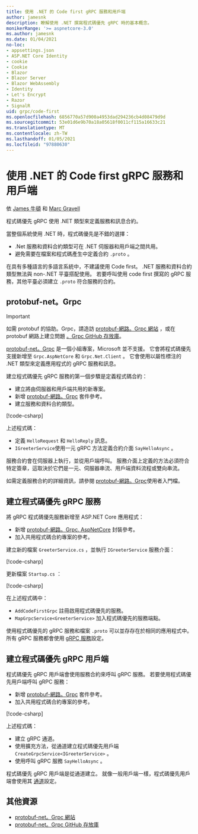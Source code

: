 ```yaml
---
title: 使用 .NET 的 Code first gRPC 服務和用戶端
author: jamesnk
description: 瞭解使用 .NET 撰寫程式碼優先 gRPC 時的基本概念。
monikerRange: '>= aspnetcore-3.0'
ms.author: jamesnk
ms.date: 01/04/2021
no-loc:
- appsettings.json
- ASP.NET Core Identity
- cookie
- Cookie
- Blazor
- Blazor Server
- Blazor WebAssembly
- Identity
- Let's Encrypt
- Razor
- SignalR
uid: grpc/code-first
ms.openlocfilehash: 6856770a57d900a4953dad294236cb4d08479d9d
ms.sourcegitcommit: 53e01d6e9b70a18a05618f0011cf115a16633c21
ms.translationtype: MT
ms.contentlocale: zh-TW
ms.lasthandoff: 01/05/2021
ms.locfileid: "97880630"
---
```

# <a name="code-first-grpc-services-and-clients-with-net"></a>使用 .NET 的 Code first gRPC 服務和用戶端

依 [James 牛頓](https://twitter.com/jamesnk) 和 [Marc Gravell](https://twitter.com/marcgravell)

程式碼優先 gRPC 使用 .NET 類型來定義服務和訊息合約。

當整個系統使用 .NET 時，程式碼優先是不錯的選擇：

* .Net 服務和資料合約類型可在 .NET 伺服器和用戶端之間共用。
* 避免需要在檔案和程式碼產生中定義合約 `.proto` 。

在具有多種語言的多語言系統中，不建議使用 Code first。 .NET 服務和資料合約類型無法與 non-.NET 平臺搭配使用。 若要呼叫使用 code first 撰寫的 gRPC 服務，其他平臺必須建立 `.proto` 符合服務的合約。

## <a name="protobuf-netgrpc"></a>protobuf-net。Grpc

> [!IMPORTANT]
> 如需 protobuf 的協助。Grpc，請造訪 [protobuf-網路。Grpc 網站](https://protobuf-net.github.io/protobuf-net.Grpc/) ，或在 protobuf 網路上建立問題 [。Grpc GitHub 存放庫](https://github.com/protobuf-net/protobuf-net.Grpc)。

[protobuf-net。Grpc](https://protobuf-net.github.io/protobuf-net.Grpc/) 是一個小組專案，Microsoft 並不支援。 它會將程式碼優先支援新增至 `Grpc.AspNetCore` 和 `Grpc.Net.Client` 。 它會使用以屬性標注的 .NET 類型來定義應用程式的 gRPC 服務和訊息。

建立程式碼優先 gRPC 服務的第一個步驟是定義程式碼合約：

* 建立將由伺服器和用戶端共用的新專案。
* 新增 [protobuf-網路。Grpc](https://www.nuget.org/packages/protobuf-net.Grpc) 套件參考。
* 建立服務和資料合約類型。

[!code-csharp[](code-first/Contracts.cs)]

上述程式碼：

* 定義 `HelloRequest` 和 `HelloReply` 訊息。
* `IGreeterService`使用一元 gRPC 方法定義合約介面 `SayHelloAsync` 。

服務合約會在伺服器上執行，並從用戶端呼叫。 服務介面上定義的方法必須符合特定簽章，這取決於它們是一元、伺服器串流、用戶端資料流程或雙向串流。

如需定義服務合約的詳細資訊，請參閱 [protobuf-網路。Grpc](https://protobuf-net.github.io/protobuf-net.Grpc/gettingstarted)使用者入門檔。

## <a name="create-a-code-first-grpc-service"></a>建立程式碼優先 gRPC 服務

將 gRPC 程式碼優先服務新增至 ASP.NET Core 應用程式：

* 新增 [protobuf-網路。Grpc. AspNetCore](https://www.nuget.org/packages/protobuf-net.Grpc.AspNetCore) 封裝參考。
* 加入共用程式碼合約專案的參考。

建立新的檔案 `GreeterService.cs` ，並執行 `IGreeterService` 服務介面：

[!code-csharp[](code-first/GreeterService.cs?highlight=1)]

更新檔案 `Startup.cs` ：

[!code-csharp[](code-first/Startup.cs?highlight=3,17)]

在上述程式碼中：

* `AddCodeFirstGrpc` 註冊啟用程式碼優先的服務。
* `MapGrpcService<GreeterService>` 加入程式碼優先的服務端點。

使用程式碼優先的 gRPC 服務和檔案 `.proto` 可以並存存在於相同的應用程式中。 所有 gRPC 服務都會使用 [gRPC 服務](xref:grpc/configuration#configure-services-options)設定。

## <a name="create-a-code-first-grpc-client"></a>建立程式碼優先 gRPC 用戶端

程式碼優先 gRPC 用戶端會使用服務合約來呼叫 gRPC 服務。 若要使用程式碼優先用戶端呼叫 gRPC 服務：

* 新增 [protobuf-網路。Grpc](https://www.nuget.org/packages/protobuf-net.Grpc) 套件參考。
* 加入共用程式碼合約專案的參考。

[!code-csharp[](code-first/Program.cs?highlight=2,4-5)]

上述程式碼：

* 建立 gRPC 通道。
* 使用擴充方法，從通道建立程式碼優先用戶端 `CreateGrpcService<IGreeterService>` 。
* 使用呼叫 gRPC 服務 `SayHelloAsync` 。

程式碼優先 gRPC 用戶端是從通道建立。 就像一般用戶端一樣，程式碼優先用戶端會使用其 [通道](xref:grpc/configuration#configure-client-options)設定。

## <a name="additional-resources"></a>其他資源

* [protobuf-net。Grpc 網站](https://protobuf-net.github.io/protobuf-net.Grpc/)
* [protobuf-net。Grpc GitHub 存放庫](https://github.com/protobuf-net/protobuf-net.Grpc)

